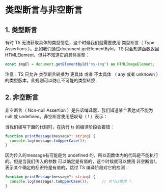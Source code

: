 # 类型断言与非空断言

## 1. 类型断言

有时 TS 无法获取具体的类型信息，这个时候我们就需要使用 类型断言（ Type Assertions ）。比如我们通过document.getElementById，TS 只会知道函数返回HTMLElement，但并不知道它的具体类型：

```ts
const imgEl = document.getElementById("my-img") as HTMLImageElement;
```

注意：TS 只允许 类型断言转换为 更具体 或者 不太具体 （ any 或者 unknown ）的类型版本，此规则可以防止不可能的类型转换

## 2. 非空断言

非空断言（ Non-null Assertion ）是告诉编译器，我们知道某个表达式不能为 null 或 undefined。非空断言使用感叹号（ ! ）表示：


当我们编写下面的代码时，在执行 ts 的编译阶段会报错：
```ts
function printMessage(message?: string) {
  console.log(message.toUpperCase());
}
```
因为传入的message有可能是为 undefined 的，所以函数体内的代码是不能执行的。但是当我们传入的参数 可以确定是有值的，这个时候就可以使用 非空断言!，表示某个确定的标识符是有值的，跳过 TS 编译阶段对它的检测：

```ts
function printMessage(message?: string) {
  console.log(message!.toUpperCase());		// 也可以使用 ?. 
}
```
